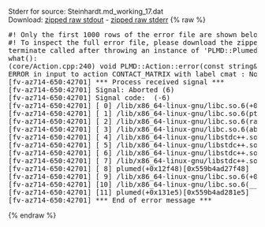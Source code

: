 Stderr for source:  Steinhardt.md_working_17.dat   
Download: [zipped raw stdout](Steinhardt.md_working_17.dat.plumed.stdout.txt.zip) - [zipped raw stderr](Steinhardt.md_working_17.dat.plumed.stderr.txt.zip) 
{% raw %}
<pre>
#! Only the first 1000 rows of the error file are shown below
#! To inspect the full error file, please download the zipped raw stderr file above
terminate called after throwing an instance of 'PLMD::Plumed::ExceptionError'
what():
(core/Action.cpp:240) void PLMD::Action::error(const string&) const
ERROR in input to action CONTACT_MATRIX with label cmat : No atoms have been read in
[fv-az714-650:42701] *** Process received signal ***
[fv-az714-650:42701] Signal: Aborted (6)
[fv-az714-650:42701] Signal code:  (-6)
[fv-az714-650:42701] [ 0] /lib/x86_64-linux-gnu/libc.so.6(+0x42520)[0x7f6ec8c42520]
[fv-az714-650:42701] [ 1] /lib/x86_64-linux-gnu/libc.so.6(pthread_kill+0x12c)[0x7f6ec8c969fc]
[fv-az714-650:42701] [ 2] /lib/x86_64-linux-gnu/libc.so.6(raise+0x16)[0x7f6ec8c42476]
[fv-az714-650:42701] [ 3] /lib/x86_64-linux-gnu/libc.so.6(abort+0xd3)[0x7f6ec8c287f3]
[fv-az714-650:42701] [ 4] /lib/x86_64-linux-gnu/libstdc++.so.6(+0xa2b9e)[0x7f6ec90a2b9e]
[fv-az714-650:42701] [ 5] /lib/x86_64-linux-gnu/libstdc++.so.6(+0xae20c)[0x7f6ec90ae20c]
[fv-az714-650:42701] [ 6] /lib/x86_64-linux-gnu/libstdc++.so.6(+0xae277)[0x7f6ec90ae277]
[fv-az714-650:42701] [ 7] /lib/x86_64-linux-gnu/libstdc++.so.6(__cxa_rethrow+0x4b)[0x7f6ec90ae52b]
[fv-az714-650:42701] [ 8] plumed(+0x12f48)[0x559b4ad27f48]
[fv-az714-650:42701] [ 9] /lib/x86_64-linux-gnu/libc.so.6(+0x29d90)[0x7f6ec8c29d90]
[fv-az714-650:42701] [10] /lib/x86_64-linux-gnu/libc.so.6(__libc_start_main+0x80)[0x7f6ec8c29e40]
[fv-az714-650:42701] [11] plumed(+0x131e5)[0x559b4ad281e5]
[fv-az714-650:42701] *** End of error message ***
</pre>
{% endraw %}
